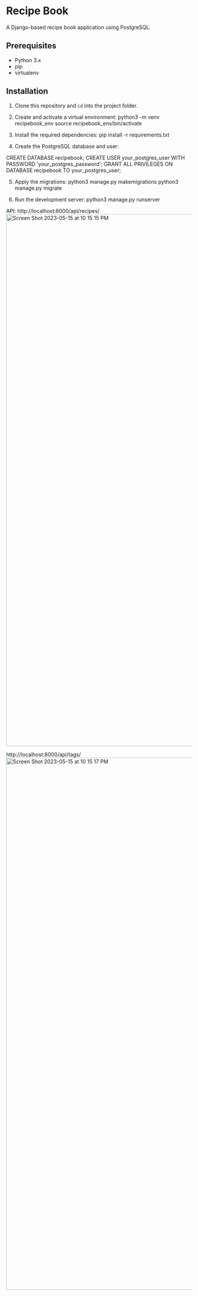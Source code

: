 
# Recipe Book

A Django-based recipe book application using PostgreSQL.

## Prerequisites

- Python 3.x
- pip
- virtualenv

## Installation

1. Clone this repository and `cd` into the project folder.
2. Create and activate a virtual environment: python3 -m venv recipebook_env
source recipebook_env/bin/activate

3. Install the required dependencies:
pip install -r requirements.txt

4. Create the PostgreSQL database and user:

CREATE DATABASE recipebook;
CREATE USER your_postgres_user WITH PASSWORD 'your_postgres_password';
GRANT ALL PRIVILEGES ON DATABASE recipebook TO your_postgres_user;


5. Apply the migrations:
python3 manage.py makemigrations
python3 manage.py migrate


6. Run the development server:
python3 manage.py runserver


API:
http://localhost:8000/api/recipes/
<img width="1440" alt="Screen Shot 2023-05-15 at 10 15 15 PM" src="https://github.com/Jeremenkovic/RecipeBook/assets/102044657/40efc99f-f354-4da6-81a5-5acc1e4a69b5">

http://localhost:8000/api/tags/
<img width="1440" alt="Screen Shot 2023-05-15 at 10 15 17 PM" src="https://github.com/Jeremenkovic/RecipeBook/assets/102044657/8464c8e6-9a69-46a3-a852-dda26c3b20e8">
